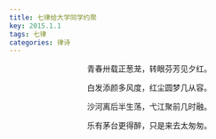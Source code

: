 ```yaml
---
title: 七律给大学同学约聚
key: 2015.1.1
tags: 七律
categories: 律诗
---
```


<p align="center">青春卅载正葱茏，转眼芬芳见夕红。
</p>
<p align="center">白发添颜多风度，红尘圆梦几从容。
</p>
<p align="center">沙河离后半生荡，弋江聚前几时融。
</p>
<p align="center">乐有茅台更得醉，只是来去太匆匆。
</p>
<p align="center"></br>
</p>
